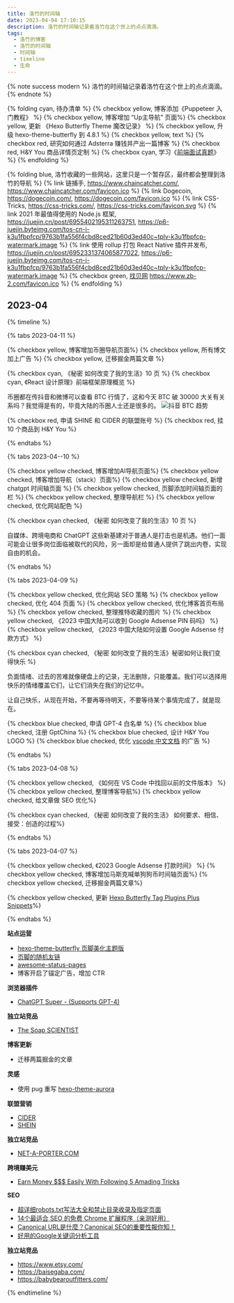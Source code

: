 ```yaml
---
title: 洛竹的时间轴
date: 2023-04-04 17:10:15
description: 洛竹的时间轴记录着洛竹在这个世上的点点滴滴。
tags:
  - 洛竹的博客
  - 洛竹的时间轴
  - 时间轴
  - timeline
  - 生命
---
```


{% note success modern %}
洛竹的时间轴记录着洛竹在这个世上的点点滴滴。
{% endnote %}

{% folding cyan, 待办清单 %}
{% checkbox yellow, 博客添加《Puppeteer 入门教程》 %}
{% checkbox yellow, 博客增加 “Up主导航” 页面%}
{% checkbox yellow, 更新 《Hexo Butterfly Theme 魔改记录》 %}
{% checkbox yellow, 升级 hexo-theme-butterfly 到 4.8.1 %}
{% checkbox yellow, text %}
{% checkbox red, 研究如何通过 Adsterra 赚钱并产出一篇博客 %}
{% checkbox red, H&Y You 商品详情页定制 %}
{% checkbox cyan, 学习《[前端面试真题](https://bit.ly/3ZQl91F)》 %}
{% endfolding %}

{% folding blue, 洛竹收藏的一些网站，这里只是一个暂存区，最终都会整理到洛竹的导航 %}
{% link 链捕手, https://www.chaincatcher.com/, https://www.chaincatcher.com/favicon.ico %}
{% link Dogecoin, https://dogecoin.com/, https://dogecoin.com/favicon.ico %}
{% link CSS-Tricks, https://css-tricks.com/, https://css-tricks.com/favicon.svg %}
{% link 2021 年最值得使用的 Node.js 框架, https://juejin.cn/post/6955402195311263751, https://p6-juejin.byteimg.com/tos-cn-i-k3u1fbpfcp/9763b1fa556f4cbd8ced21b60d3ed40c~tplv-k3u1fbpfcp-watermark.image %}
{% link 使用 rollup 打包 React Native 插件并发布, https://juejin.cn/post/6952331374065877022, https://p6-juejin.byteimg.com/tos-cn-i-k3u1fbpfcp/9763b1fa556f4cbd8ced21b60d3ed40c~tplv-k3u1fbpfcp-watermark.image %}
{% checkbox green, [找贝网](https://www.zb-2.com/) <https://www.zb-2.com/favicon.ico> %}
{% endfolding %}

## 2023-04

{% timeline %}
<!-- timeline 2023-04-11 -->
{% tabs 2023-04-11 %}
<!-- tab 博客@fas fa-blog -->
{% checkbox yellow, 博客增加币圈导航页面%}
{% checkbox yellow, 所有博文加上广告 %}
{% checkbox yellow, 迁移掘金两篇文章 %}
<!-- endtab -->
<!-- tab 学习@fas fa-book-open -->
{% checkbox cyan, 《秘密 如何改变了我的生活》10 页 %}
{% checkbox cyan, 《React 设计原理》前端框架原理概览 %}
<!-- endtab -->
<!-- tab 随笔@fas fa-book -->
币圈都在传抖音和微博可以查看 BTC 行情了，这和今天 BTC 破 30000 大关有关系吗？我觉得是有的，毕竟大陆的币圈人士还是很多的。
![抖音 BTC 趋势](https://cdn.jsdelivr.net/gh/youngjuning/images@main/1681195232963.png)
<!-- endtab -->
<!-- tab 其他@fas fa-stream -->
{% checkbox red, 申请 SHINE 和 CIDER 的联盟账号 %}
{% checkbox red, 挂 10 个商品到 H&Y You %}
<!-- endtab -->
{% endtabs %}
<!-- endtimeline -->
<!-- timeline 2023-04--10 -->
{% tabs 2023-04--10 %}
<!-- tab 博客@fas fa-blog -->
{% checkbox yellow checked, 博客增加AI导航页面%}
{% checkbox yellow checked, 博客增加导航（stack）页面%}
{% checkbox yellow checked, 新增 chatgpt 时间轴页面 %}
{% checkbox yellow checked, 页脚添加时间轴页面的栏 %}
{% checkbox yellow checked, 整理导航栏 %}
{% checkbox yellow checked, 优化网站配色 %}
<!-- endtab -->
<!-- tab 学习@fas fa-book-open -->
{% checkbox cyan checked, 《秘密 如何改变了我的生活》10 页 %}
<!-- endtab -->
<!-- tab 随笔@fas fa-book -->
自媒体、跨境电商和 ChatGPT 这些新基建对于普通人是打击也是机遇。他们一面可能会让很多岗位面临被取代的风险，另一面却是给普通人提供了跳出内卷，实现自由的机会。
<!-- endtab -->
{% endtabs %}
<!-- endtimeline -->
<!-- timeline 2023-04-09 -->
{% tabs 2023-04-09 %}
<!-- tab 博客@fas fa-blog -->
{% checkbox yellow checked, 优化网站 SEO 策略 %}
{% checkbox yellow checked, 优化 404 页面 %}
{% checkbox yellow checked, 优化博客首页布局 %}
{% checkbox yellow checked, 整理推特收藏的图片 %}
{% checkbox yellow checked, 《2023 中国大陆可以收到 Google Adsense PIN 码吗》 %}
{% checkbox yellow checked, 《2023 中国大陆如何设置 Google Adsense 付款方式》 %}
<!-- endtab -->
<!-- tab 学习@fas fa-book-open -->
{% checkbox cyan checked, 《秘密 如何改变了我的生活》秘密如何让我们变得快乐 %}
<!-- endtab -->
<!-- tab 随笔@fas fa-book -->
负面情绪、过去的苦难就像硬盘上的记录，无法删除，只能覆盖。我们可以选择用快乐的情绪覆盖它们，让它们消失在我们的记忆中。

让自己快乐，从现在开始，不要再等待明天，不要等待某个事情完成了，就是现在。
<!-- endtab -->
<!-- tab 其他@fas fa-stream -->
{% checkbox blue checked, 申请 GPT-4 白名单 %}
{% checkbox blue checked, 注册 GptChina %}
{% checkbox blue checked, 设计 H&Y You LOGO %}
{% checkbox blue checked, 优化 [vscode 中文文档](https://vscode-api-cn.js.org) 的广告 %}
<!-- endtab -->
{% endtabs %}
<!-- endtimeline -->
<!-- timeline 2023-04-08 -->
{% tabs 2023-04-08 %}
<!-- tab 博客@fas fa-blog -->
{% checkbox yellow checked, 《如何在 VS Code 中找回以前的文件版本》 %}
{% checkbox yellow checked, 整理博客导航%}
{% checkbox yellow checked, 给文章做 SEO 优化%}
<!-- endtab -->
<!-- tab 学习@fas fa-book-open -->
{% checkbox cyan checked, 《秘密 如何改变了我的生活》 如何要求、相信、接受：创造的过程%}
<!-- endtab -->
{% endtabs %}
<!-- endtimeline -->
<!-- timeline 2023-04-07 -->
{% tabs 2023-04-07 %}
<!-- tab 博客@fas fa-blog -->
{% checkbox yellow checked, 《2023 Google Adsense 打款时间》 %}
{% checkbox yellow checked, 博客增加马斯克喊单狗狗币时间轴页面%}
{% checkbox yellow checked, 迁移掘金两篇文章%}
<!-- endtab -->
<!-- tab 技术@fab fa-github -->
{% checkbox yellow checked, 更新 [Hexo Butterfly Tag Plugins Plus Snippets](https://github.com/youngjuning/vscode-hexo-butterfly-tag-plugins-plus-snippets.git)%}
<!-- endtab -->
{% endtabs %}
<!-- endtimeline -->
<!-- timeline 2023-04-06 -->
**站点运营**
- [hexo-theme-butterfly 页脚美化主题版](https://blog.marcus233.top/p/footer.html)
- [页脚的随机友链](https://blog.shineyu.cn/footer-random-flink.html)
- [awesome-status-pages](https://github.com/ivbeg/awesome-status-pages)
- 博客开启了锚定广告，增加 CTR

**浏览器插件**
- [ChatGPT Super - (Supports GPT-4)](https://chrome.google.com/webstore/detail/chatgpt-super-supports-gp/nijlhkhkkhnhidoondiobjdgommomifm/related?hl=en&authuser=2&gclid=EAIaIQobChMIkojizcCV_gIVzPGyCh16MgpjEAEYASAAEgIZR_D_BwE)

**独立站竞品**
- [The Soap SCIENTIST](https://soapscientist.us/)

**博客更新**
- 迁移两篇掘金的文章
<!-- endtimeline -->
<!-- timeline 2023-04-05 -->
**灵感**
- 使用 pug 重写 [hexo-theme-aurora](https://github.com/auroral-ui/hexo-theme-aurora)

**联盟营销**
- [CIDER](https://www.shopcider.com/)
- [SHEIN](https://us.shein.com/women?ici=us_tab01)

**独立站竞品**
- [NET-A-PORTER.COM](https://www.net-a-porter.com/zh-us/)
<!-- endtimeline -->
<!-- timeline 2023-04-04 -->
**跨境赚美元**
- [Earn Money $$$ Easily With Following 5 Amading Tricks](https://earndoller07.blogspot.com/2023/03/earn-money-easily-with-following-5.html)

**SEO**
- [超详细robots.txt写法大全和禁止目录收录及指定页面](https://blog.csdn.net/sh2018/article/details/121042435)
- [14个最适合 SEO 的免费 Chrome 扩展程序（亲测好用）](https://ahrefs.com/blog/zh/seo-chrome-extensions/)
- [Canonical URL是什麼？Canonical SEO的重要性報你知！](https://welly.tw/serp-rank-optimization/what-is-canonical-url)
- [好用的Google关键词分析工具](https://www.cifnews.com/article/126696)
<!-- endtimeline -->
<!-- timeline 2023-04-03 -->
**独立站竞品**
- https://www.etsy.com/
- https://baisegaba.com/
- https://babybearoutfitters.com/
<!-- endtimeline -->
{% endtimeline %}
